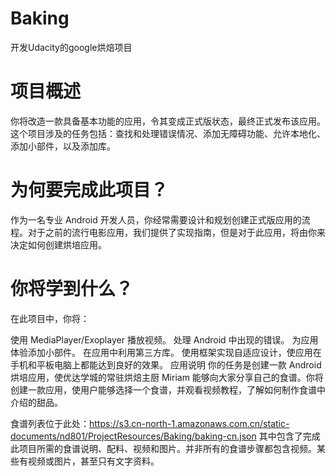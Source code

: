 # Baking
开发Udacity的google烘焙项目

# 项目概述
你将改造一款具备基本功能的应用，令其变成正式版状态，最终正式发布该应用。这个项目涉及的任务包括：查找和处理错误情况、添加无障碍功能、允许本地化、添加小部件，以及添加库。

# 为何要完成此项目？
作为一名专业 Android 开发人员，你经常需要设计和规划创建正式版应用的流程。对于之前的流行电影应用，我们提供了实现指南，但是对于此应用，将由你来决定如何创建烘培应用。

# 你将学到什么？
在此项目中，你将：

使用 MediaPlayer/Exoplayer 播放视频。
处理 Android 中出现的错误。
为应用体验添加小部件。
在应用中利用第三方库。
使用框架实现自适应设计，使应用在手机和平板电脑上都能达到良好的效果。
应用说明
你的任务是创建一款 Android 烘培应用，使优达学城的常驻烘焙主厨 Miriam 能够向大家分享自己的食谱。你将创建一款应用，使用户能够选择一个食谱，并观看视频教程，了解如何制作食谱中介绍的甜品。

食谱列表位于此处：https://s3.cn-north-1.amazonaws.com.cn/static-documents/nd801/ProjectResources/Baking/baking-cn.json 其中包含了完成此项目所需的食谱说明、配料、视频和图片。并非所有的食谱步骤都包含视频。某些有视频或图片，甚至只有文字资料。
